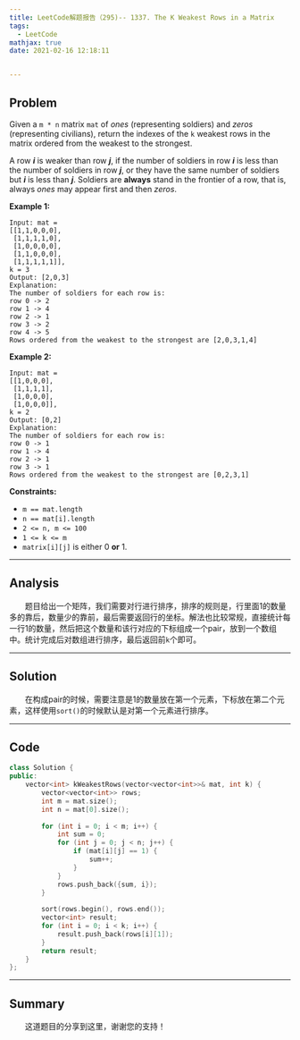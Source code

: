 ```yaml
---
title: LeetCode解题报告（295)-- 1337. The K Weakest Rows in a Matrix
tags:
  - LeetCode
mathjax: true
date: 2021-02-16 12:18:11


---
```


## Problem

Given a `m * n` matrix `mat` of *ones* (representing soldiers) and *zeros* (representing civilians), return the indexes of the `k` weakest rows in the matrix ordered from the weakest to the strongest.

A row ***i*** is weaker than row ***j***, if the number of soldiers in row ***i*** is less than the number of soldiers in row ***j***, or they have the same number of soldiers but ***i*** is less than ***j***. Soldiers are **always** stand in the frontier of a row, that is, always *ones* may appear first and then *zeros*.

<!-- more -->

**Example 1:**

```
Input: mat = 
[[1,1,0,0,0],
 [1,1,1,1,0],
 [1,0,0,0,0],
 [1,1,0,0,0],
 [1,1,1,1,1]], 
k = 3
Output: [2,0,3]
Explanation: 
The number of soldiers for each row is: 
row 0 -> 2 
row 1 -> 4 
row 2 -> 1 
row 3 -> 2 
row 4 -> 5 
Rows ordered from the weakest to the strongest are [2,0,3,1,4]
```

**Example 2:**

```
Input: mat = 
[[1,0,0,0],
 [1,1,1,1],
 [1,0,0,0],
 [1,0,0,0]], 
k = 2
Output: [0,2]
Explanation: 
The number of soldiers for each row is: 
row 0 -> 1 
row 1 -> 4 
row 2 -> 1 
row 3 -> 1 
Rows ordered from the weakest to the strongest are [0,2,3,1]
```

**Constraints:**

- `m == mat.length`
- `n == mat[i].length`
- `2 <= n, m <= 100`
- `1 <= k <= m`
- `matrix[i][j]` is either 0 **or** 1.

------

## Analysis

&emsp;&emsp;题目给出一个矩阵，我们需要对行进行排序，排序的规则是，行里面1的数量多的靠后，数量少的靠前，最后需要返回行的坐标。解法也比较常规，直接统计每一行1的数量，然后把这个数量和该行对应的下标组成一个pair，放到一个数组中。统计完成后对数组进行排序，最后返回前`k`个即可。

------

## Solution

&emsp;&emsp;在构成pair的时候，需要注意是1的数量放在第一个元素，下标放在第二个元素，这样使用`sort()`的时候默认是对第一个元素进行排序。

------

## Code

```c++
class Solution {
public:
    vector<int> kWeakestRows(vector<vector<int>>& mat, int k) {
        vector<vector<int>> rows;
        int m = mat.size();
        int n = mat[0].size();
        
        for (int i = 0; i < m; i++) {
            int sum = 0;
            for (int j = 0; j < n; j++) {
                if (mat[i][j] == 1) {
                    sum++;
                }
            }
            rows.push_back({sum, i});
        }
        
        sort(rows.begin(), rows.end());
        vector<int> result;
        for (int i = 0; i < k; i++) {
            result.push_back(rows[i][1]);
        }
        return result;
    }
};
```

------

## Summary

&emsp;&emsp;这道题目的分享到这里，谢谢您的支持！

